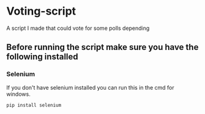 # Voting-script
A script I made that could vote for some polls depending 

## Before running the script make sure you have the following installed
### Selenium
If you don't have selenium installed you can run this in the cmd for windows.
```
pip install selenium
```
